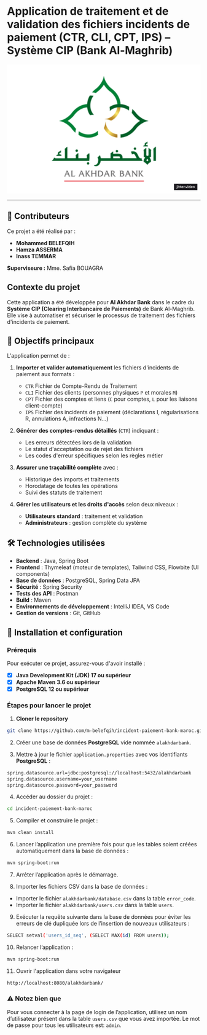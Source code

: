 # Application de traitement et de validation des fichiers incidents de paiement (CTR, CLI, CPT, IPS) – Système CIP (Bank Al-Maghrib)

<div align="center">
  <img src="al-akhdar-bank.gif" alt="Al Akhdar Bank" width="1200">
</div>

--- 

## 👥 Contributeurs

Ce projet a été réalisé par :

- **Mohammed BELEFQIH**
- **Hamza ASSERMA**
- **Inass TEMMAR**

**Superviseure :** Mme. Safia BOUAGRA

## Contexte du projet

Cette application a été développée pour **Al Akhdar Bank** dans le cadre du **Système CIP (Clearing Interbancaire de Paiements)** de Bank Al-Maghrib. Elle vise à automatiser et sécuriser le processus de traitement des fichiers d'incidents de paiement.

## 🎯 Objectifs principaux

L'application permet de :

1. **Importer et valider automatiquement** les fichiers d'incidents de paiement aux formats :
    - `CTR` Fichier de Compte-Rendu de Traitement
    - `CLI` Fichier des clients (personnes physiques `P` et morales `M`)
    - `CPT` Fichier des comptes et liens (`C` pour comptes, `L` pour les liaisons client-compte)
    - `IPS` Fichier des incidents de paiement (déclarations I, régularisations R, annulations A, infractions N…)

2. **Générer des comptes-rendus détaillés** (`CTR`) indiquant :
    - Les erreurs détectées lors de la validation
    - Le statut d'acceptation ou de rejet des fichiers
    - Les codes d'erreur spécifiques selon les règles métier

3. **Assurer une traçabilité complète** avec :
    - Historique des imports et traitements
    - Horodatage de toutes les opérations
    - Suivi des statuts de traitement

4. **Gérer les utilisateurs et les droits d'accès** selon deux niveaux :
    - **Utilisateurs standard** : traitement et validation
    - **Administrateurs** : gestion complète du système

## 🛠️ Technologies utilisées

- **Backend** : Java, Spring Boot
- **Frontend** : Thymeleaf (moteur de templates), Tailwind CSS, Flowbite (UI components)
- **Base de données** : PostgreSQL, Spring Data JPA
- **Sécurité** : Spring Security
- **Tests des API** : Postman
- **Build** : Maven
- **Environnements de développement** : IntelliJ IDEA, VS Code
- **Gestion de versions** : Git, GitHub

## 📌 Installation et configuration

### Prérequis

Pour exécuter ce projet, assurez-vous d'avoir installé :

- [x] **Java Development Kit (JDK) 17 ou supérieur**
- [x] **Apache Maven 3.6 ou supérieur**
- [x] **PostgreSQL 12 ou supérieur**

### Étapes pour lancer le projet

1. **Cloner le repository**

```bash
git clone https://github.com/m-belefqih/incident-paiement-bank-maroc.git
```

2. Créer une base de données **PostgreSQL** vide nommée `alakhdarbank`.

3. Mettre à jour le fichier `application.properties` avec vos identifiants **PostgreSQL** :

```properties
spring.datasource.url=jdbc:postgresql://localhost:5432/alakhdarbank
spring.datasource.username=your_username
spring.datasource.password=your_password
```

4. Accéder au dossier du projet :

```bash
cd incident-paiement-bank-maroc
```

5. Compiler et construire le projet :

```bash
mvn clean install
```

6. Lancer l’application une première fois pour que les tables soient créées automatiquement dans la base de données :

```bash
mvn spring-boot:run
```

7. Arrêter l’application après le démarrage.

8. Importer les fichiers CSV dans la base de données :

- Importer le fichier `alakhdarbank/database.csv` dans la table `error_code`.
- Importer le fichier `alakhdarbank/users.csv` dans la table `users`.

9. Exécuter la requête suivante dans la base de données pour éviter les erreurs de clé dupliquée lors de l’insertion de nouveaux utilisateurs :

```bash
SELECT setval('users_id_seq', (SELECT MAX(id) FROM users));
```

10. Relancer l’application :

```bash
mvn spring-boot:run
```

11. Ouvrir l'application dans votre navigateur

```bash
http://localhost:8080/alakhdarbank/
```

### ⚠️ Notez bien que

Pour vous connecter à la page de login de l’application, utilisez un nom d’utilisateur présent dans la table `users.csv` que vous avez importée. Le mot de passe pour tous les utilisateurs est: `admin`.